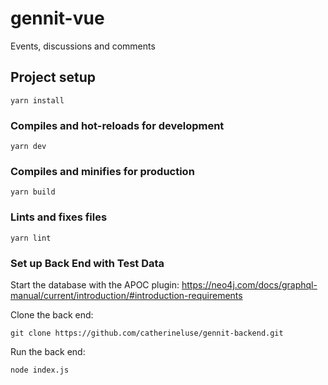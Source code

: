 # gennit-vue

Events, discussions and comments

## Project setup

```
yarn install
```

### Compiles and hot-reloads for development

```
yarn dev
```

### Compiles and minifies for production

```
yarn build
```

### Lints and fixes files

```
yarn lint
```

### Set up Back End with Test Data

Start the database with the APOC plugin: https://neo4j.com/docs/graphql-manual/current/introduction/#introduction-requirements


Clone the back end:

```
git clone https://github.com/catherineluse/gennit-backend.git
```


Run the back end:
```
node index.js
```
